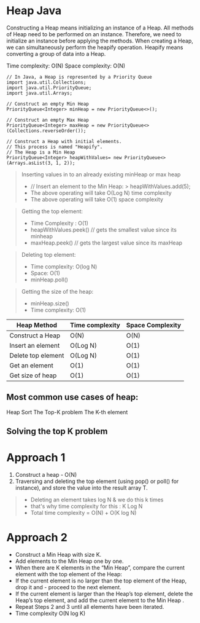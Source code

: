 # Heap Java

Constructing a Heap means initializing an instance of a Heap. All methods of Heap need to be performed on an instance. Therefore, we need to initialize an instance before applying the methods. When creating a Heap, we can simultaneously perform the heapify operation. Heapify means converting a group of data into a Heap.

Time complexity: O(N)
Space complexity: O(N)
```
// In Java, a Heap is represented by a Priority Queue
import java.util.Collections;
import java.util.PriorityQueue;
import java.util.Arrays;

// Construct an empty Min Heap
PriorityQueue<Integer> minHeap = new PriorityQueue<>();

// Construct an empty Max Heap
PriorityQueue<Integer> maxHeap = new PriorityQueue<>(Collections.reverseOrder());

// Construct a Heap with initial elements.
// This process is named "Heapify".
// The Heap is a Min Heap
PriorityQueue<Integer> heapWithValues= new PriorityQueue<>(Arrays.asList(3, 1, 2));
```

> Inserting values in to an already existing minHeap or max heap
> - // Insert an element to the Min Heap: > heapWithValues.add(5);
> - The above operating will take O(Log N) time complexity
> - The above operating will take O(1) space complexity

> Getting the top element:
> - Time Complexity : O(1)
> - heapWithValues.peek() // gets the smallest value since its minheap
> - maxHeap.peek() // gets the largest value since its maxHeap

> Deleting top element:
> - Time complexity: O(log N)
> - Space: O(1)
> - minHeap.poll()

> Getting the size of the heap:
> - minHeap.size() 
> - Time complexity: O(1)

| Heap Method        | Time complexity | Space Complexity |
|--------------------|-----------------|------------------|
| Construct a Heap   | O(N)            | O(N)             |
| Insert an element  | O(Log N)        | O(1)             |
| Delete top element | O(Log N)        | O(1)             |
| Get an element     | O(1)            | O(1)             |
| Get size of heap   | O(1)            | O(1)             |

## Most common use cases of heap:
Heap Sort
The Top-K problem
The K-th element

## Solving the top K problem
# Approach 1
1. Construct a heap - O(N)
2. Traversing and deleting the top element (using pop() or poll() for instance), and store the value into the result array T.

> - Deleting an element takes log N & we do this k times
> - that's why time complexity for this : K Log N
> - Total time complexity = O(N) + O(K log N)

# Approach 2
- Construct a Min Heap with size K.
- Add elements to the Min Heap one by one.
- When there are K elements in the “Min Heap”, compare the current element with the top element of the Heap:
- If the current element is no larger than the top element of the Heap, drop it and - proceed to the next element.
- If the current element is larger than the Heap’s top element, delete the Heap’s top element, and add the current element to the Min Heap .
- Repeat Steps 2 and 3 until all elements have been iterated.
- Time complexity O(N log K) 

